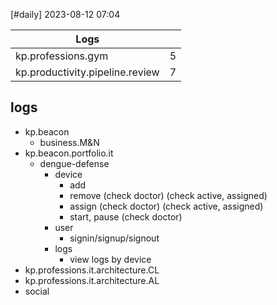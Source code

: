 [#daily]
2023-08-12
07:04

| Logs                            |     |
| ------------------------------- | --- |
| kp.professions.gym              | 5   |
| kp.productivity.pipeline.review | 7   |

## logs
- kp.beacon
	- business.M&N
- kp.beacon.portfolio.it
	- dengue-defense
		- device
			- add
			- remove (check doctor) (check active, assigned)
			- assign (check doctor) (check active, assigned)
			- start, pause (check doctor)
		- user
			- signin/signup/signout
		- logs
			- view logs by device
- kp.professions.it.architecture.CL
- kp.professions.it.architecture.AL
- social
